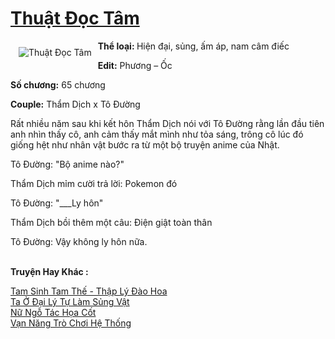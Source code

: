 <a href="https://utruyen.com/thuat-doc-tam/16037/" title="Thuật Đọc Tâm"><h1>Thuật Đọc Tâm</h1></a><div style="display:table"><img align="right" style="float: left; padding: 10px;" src="https://utruyen.com/images/story/200x260/thuat-doc-tam.jpg" alt="Thuật Đọc Tâm"><b>Thể loại: </b>Hiện đại, sủng, ấm áp, nam câm điếc<p></p><b>Edit:</b> Phương – Ốc<p></p><b>Số chương:</b> 65 chương<p></p><b>Couple:</b> Thẩm Dịch x Tô Đường<p></p>Rất nhiều năm sau khi kết hôn Thẩm Dịch nói với Tô Đường rằng lần đầu tiên anh nhìn thấy cô, anh cảm thấy mắt mình như tỏa sáng, trông cô lúc đó giống hệt như nhân vật bước ra từ một bộ truyện anime của Nhật.<p></p>Tô Đường: "Bộ anime nào?"<p></p>Thẩm Dịch mỉm cười trả lời: Pokemon đó<p></p>Tô Đường: "___Ly hôn"<p></p>Thẩm Dịch bồi thêm một câu: Điện giật toàn thân<p></p>Tô Đường: Vậy không ly hôn nữa.</div><p><br><b>Truyện Hay Khác :</b></p><a href="https://utruyen.com/tam-sinh-tam-the-thap-ly-dao-hoa/8877/" alt="Tam Sinh Tam Thế - Thập Lý Đào Hoa">Tam Sinh Tam Thế - Thập Lý Đào Hoa</a><br/><a href="https://truyenngontinhay.wordpress.com/2019/10/03/ta-o-dai-ly-tu-lam-sung-vat/" alt="Ta Ở Đại Lý Tự Làm Sủng Vật">Ta Ở Đại Lý Tự Làm Sủng Vật</a><br/><a href="https://github.com/quanluxury/truyenhot/tree/master/truyenhay/17504/" alt="Nữ Ngỗ Tác Họa Cốt">Nữ Ngỗ Tác Họa Cốt</a><br/><a href="https://github.com/quanluxury/ngontinhhot/tree/master/truyenhay/19274/" alt="Vạn Năng Trò Chơi Hệ Thống">Vạn Năng Trò Chơi Hệ Thống</a><br/>